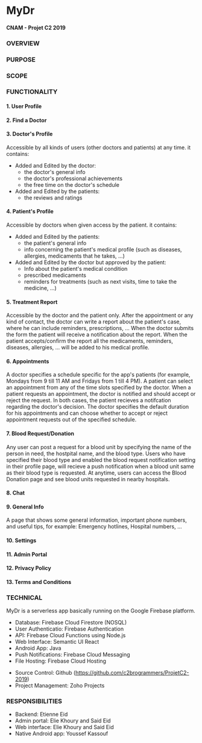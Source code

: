 # MyDr
#### CNAM - Projet C2 2019  

### OVERVIEW


### PURPOSE


### SCOPE


### FUNCTIONALITY
#### 1. User Profile  

#### 2. Find a Doctor

#### 3. Doctor's Profile
Accessible by all kinds of users (other doctors and patients) at any time.
it contains:
* Added and Edited by the doctor:
    * the doctor's general info
    * the doctor's professional achievements
    * the free time on the doctor's schedule
* Added and Edited by the patients:
    * the reviews and ratings
    
#### 4. Patient's Profile
Accessible by doctors when given access by the patient.
it contains:
* Added and Edited by the patients:
    * the patient's general info
    * info concerning the patient's medical profile (such as diseases, allergies, medicaments that he takes, ...)
* Added and Edited by the doctor but approved by the patient:
    * Info about the patient's medical condition
    * prescribed medicaments
    * reminders for treatments (such as next visits, time to take the medicine, ...)

#### 5. Treatment Report
Accessible by the doctor and the patient only.
After the appointment or any kind of contact, the doctor can write a report about the patient's case, where he can include reminders, prescriptions, ...
When the doctor submits the form the patient will receive a notification about the report.
When the patient accepts/confirm the report all the medicaments, reminders, diseases, allergies, ... will be added to his medical profile. 

#### 6. Appointments  
A doctor specifies a schedule specific for the app's patients (for example, Mondays from 9 till 11 AM and Fridays from 1 till 4 PM). A patient can select an appointment from any of the time slots specified by the doctor. When a patient requests an appointment, the doctor is notified and should accept or reject the request. In both cases, the patient recieves a notifcation regarding the doctor's decision.
The doctor specifies the default duration for his appointments and can choose whether to accept or reject appointment requests out of the specified schedule.

#### 7. Blood Request/Donation  
Any user can post a request for a blood unit by specifying the name of the person in need, the hostpital name, and the blood type. Users who have specified their blood type and enabled the blood request notification setting in their profile page, will recieve a push notification when a blood unit same as their blood type is requested. 
At anytime, users can access the Blood Donation page and see blood units requested in nearby hospitals.

#### 8. Chat

#### 9. General Info  
A page that shows some general information, important phone numbers, and useful tips, for example: Emergency hotlines, Hospital numbers, ...

#### 10. Settings

#### 11. Admin Portal

#### 12. Privacy Policy

#### 13. Terms and Conditions

### TECHNICAL
MyDr is a serverless app basically running on the Google Firebase platform.
- Database: Firebase Cloud Firestore (NOSQL)
- User Authenticatio: Firebase Authentication
- API: Firebase Cloud Functions using Node.js
- Web Interface: Semantic UI React
- Android App: Java
- Push Notifications: Firebase Cloud Messaging
- File Hosting: Firebase Cloud Hosting

* Source Control: Github (https://github.com/c2brogrammers/ProjetC2-2019)
* Project Management: Zoho Projects

### RESPONSIBILITIES
- Backend: Etienne Eid
- Admin portal: Elie Khoury and Said Eid
- Web interface: Elie Khoury and Said Eid
- Native Android app: Youssef Kassouf